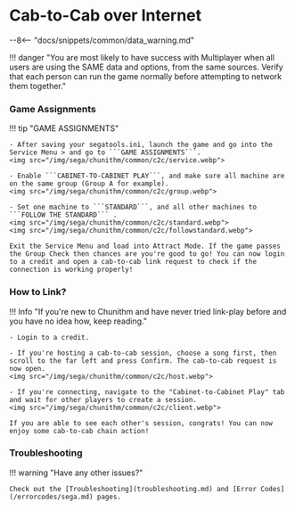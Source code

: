 # Cab-to-Cab over Internet

--8<-- "docs/snippets/common/data_warning.md"

!!! danger "You are most likely to have success with Multiplayer when all users are using the SAME data and options, from the same sources. Verify that each person can run the game normally before attempting to network them together."

### Game Assignments

!!! tip "GAME ASSIGNMENTS"

    - After saving your segatools.ini, launch the game and go into the Service Menu > and go to ```GAME ASSIGNMENTS```.
    <img src="/img/sega/chunithm/common/c2c/service.webp">

    - Enable ```CABINET-TO-CABINET PLAY```, and make sure all machine are on the same group (Group A for example).
    <img src="/img/sega/chunithm/common/c2c/group.webp">

    - Set one machine to ```STANDARD```, and all other machines to ```FOLLOW THE STANDARD``` .
    <img src="/img/sega/chunithm/common/c2c/standard.webp">
    <img src="/img/sega/chunithm/common/c2c/followstandard.webp">

    Exit the Service Menu and load into Attract Mode. If the game passes the Group Check then chances are you're good to go! You can now login to a credit and open a cab-to-cab link request to check if the connection is working properly!

### How to Link?

!!! Info "If you're new to Chunithm and have never tried link-play before and you have no idea how, keep reading."

    - Login to a credit.

    - If you're hosting a cab-to-cab session, choose a song first, then scroll to the far left and press Confirm. The cab-to-cab request is now open.
    <img src="/img/sega/chunithm/common/c2c/host.webp">

    - If you're connecting, navigate to the "Cabinet-to-Cabinet Play" tab and wait for other players to create a session.
    <img src="/img/sega/chunithm/common/c2c/client.webp">

    If you are able to see each other's session, congrats! You can now enjoy some cab-to-cab chain action!

### Troubleshooting

!!! warning "Have any other issues?"

    Check out the [Troubleshooting](troubleshooting.md) and [Error Codes](/errorcodes/sega.md) pages.
